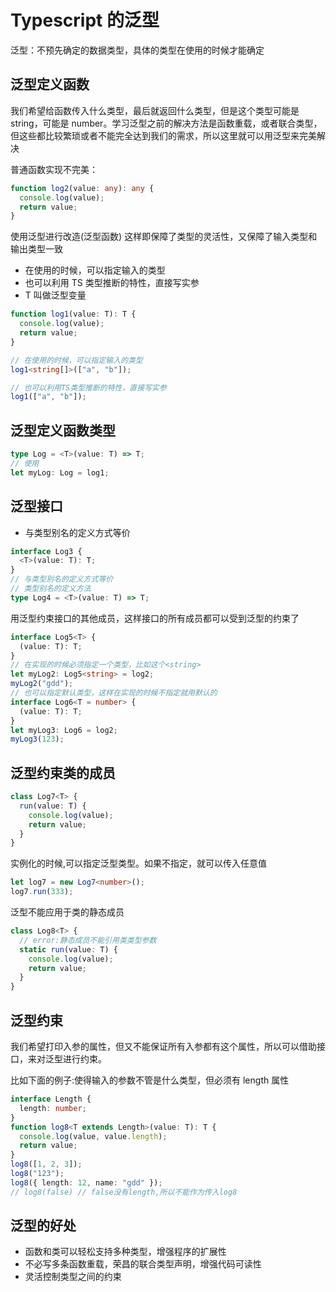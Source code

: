 # Typescript 的泛型

泛型：不预先确定的数据类型，具体的类型在使用的时候才能确定

## 泛型定义函数

我们希望给函数传入什么类型，最后就返回什么类型，但是这个类型可能是 string，可能是 number。学习泛型之前的解决方法是函数重载，或者联合类型，但这些都比较繁琐或者不能完全达到我们的需求，所以这里就可以用泛型来完美解决

普通函数实现不完美：

```typescript
function log2(value: any): any {
  console.log(value);
  return value;
}
```

使用泛型进行改造(泛型函数) 这样即保障了类型的灵活性，又保障了输入类型和输出类型一致

- 在使用的时候，可以指定输入的类型
- 也可以利用 TS 类型推断的特性，直接写实参
- T 叫做泛型变量

```typescript
function log1(value: T): T {
  console.log(value);
  return value;
}

// 在使用的时候，可以指定输入的类型
log1<string[]>(["a", "b"]);

// 也可以利用TS类型推断的特性，直接写实参
log1(["a", "b"]);
```

## 泛型定义函数类型

```typescript
type Log = <T>(value: T) => T;
// 使用
let myLog: Log = log1;
```

## 泛型接口

- 与类型别名的定义方式等价

```typescript
interface Log3 {
  <T>(value: T): T;
}
// 与类型别名的定义方式等价
// 类型别名的定义方法
type Log4 = <T>(value: T) => T;
```

用泛型约束接口的其他成员，这样接口的所有成员都可以受到泛型的约束了

```typescript
interface Log5<T> {
  (value: T): T;
}
// 在实现的时候必须指定一个类型，比如这个<string>
let myLog2: Log5<string> = log2;
myLog2("gdd");
// 也可以指定默认类型，这样在实现的时候不指定就用默认的
interface Log6<T = number> {
  (value: T): T;
}
let myLog3: Log6 = log2;
myLog3(123);
```

## 泛型约束类的成员

```typescript
class Log7<T> {
  run(value: T) {
    console.log(value);
    return value;
  }
}
```

实例化的时候,可以指定泛型类型。如果不指定，就可以传入任意值

```typescript
let log7 = new Log7<number>();
log7.run(333);
```

泛型不能应用于类的静态成员

```typescript
class Log8<T> {
  // error:静态成员不能引用类类型参数
  static run(value: T) {
    console.log(value);
    return value;
  }
}
```

## 泛型约束

我们希望打印入参的属性，但又不能保证所有入参都有这个属性，所以可以借助接口，来对泛型进行约束。

比如下面的例子:使得输入的参数不管是什么类型，但必须有 length 属性

```typescript
interface Length {
  length: number;
}
function log8<T extends Length>(value: T): T {
  console.log(value, value.length);
  return value;
}
log8([1, 2, 3]);
log8("123");
log8({ length: 12, name: "gdd" });
// log8(false) // false没有length,所以不能作为传入log8
```

## 泛型的好处

- 函数和类可以轻松支持多种类型，增强程序的扩展性
- 不必写多条函数重载，荣昌的联合类型声明，增强代码可读性
- 灵活控制类型之间的约束
